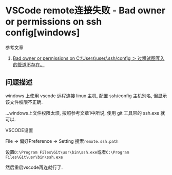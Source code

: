 # VSCode remote连接失败 - Bad owner or permissions on ssh config[windows]

参考文章

1. [Bad owner or permissions on C:\\Users\\user/.ssh/config ＞ 过程试图写入的管道不存在。](https://blog.csdn.net/qq_44944580/article/details/137611875)

## 问题描述

windows 上使用 vscode 远程连接 linux 主机, 配置 ssh/config 主机别名, 但显示该文件权限不正确.

...windows上文件权限太烦, 按照参考文章1中所说, 使用 git 工具带的 ssh.exe 就可以.

VSCODE设置

File -> 偏好Preference -> Setting
搜索`remote.ssh.path`

设置`D:\Program Files\Git\usr\bin\ssh.exe`或者`C:\Program Files\Git\usr\bin\ssh.exe`

然后重启vscode再连就行了.
